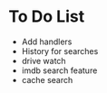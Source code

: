 <h1>To Do List</h1>
<ul>
    <li>
        Add handlers
    </li>
    <li>History for searches</li>
    <li>drive watch</li>
    <li>imdb search feature</li>
    <li>cache search</li>
</ul>
